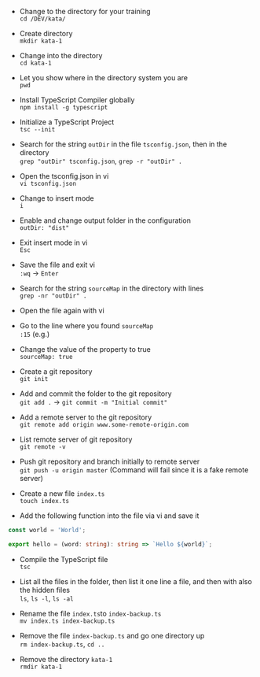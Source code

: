 - Change to the directory for your training  
`cd /DEV/kata/`

- Create directory  
`mkdir kata-1`

- Change into the directory  
`cd kata-1`

- Let you show where in the directory system you are  
`pwd`

- Install TypeScript Compiler globally  
`npm install -g typescript`

- Initialize a TypeScript Project  
`tsc --init`

- Search for the string `outDir` in the file `tsconfig.json`, then in the directory  
`grep "outDir" tsconfig.json`, `grep -r "outDir" .`

- Open the tsconfig.json in vi  
`vi tsconfig.json`

- Change to insert mode  
`i`

- Enable and change output folder in the configuration  
`outDir: "dist"`

- Exit insert mode in vi  
`Esc`

- Save the file and exit vi  
`:wq` -> `Enter`

- Search for the string `sourceMap` in the directory with lines  
`grep -nr "outDir" .`

- Open the file again with vi  

- Go to the line where you found `sourceMap`  
`:15` (e.g.)

- Change the value of the property to true  
`sourceMap: true`

- Create a git repository  
`git init`

- Add and commit the folder to the git repository  
`git add .` -> `git commit -m "Initial commit"`

- Add a remote server to the git repository  
`git remote add origin www.some-remote-origin.com`

- List remote server of git repository  
`git remote -v`

- Push git repository and branch initially to remote server  
`git push -u origin master` (Command will fail since it is a fake remote server)

- Create a new file `index.ts`  
`touch index.ts`

- Add the following function into the file via vi and save it  
```typescript
const world = 'World';

export hello = (word: string): string => `Hello ${world}`;
```

- Compile the TypeScript file  
`tsc`

- List all the files in the folder, then list it one line a file, and then with also the hidden files  
`ls`, `ls -l`, `ls -al`

- Rename the file `index.ts`to `index-backup.ts`  
`mv index.ts index-backup.ts`

- Remove the file `index-backup.ts` and go one directory up  
`rm index-backup.ts`, `cd ..`

- Remove the directory `kata-1`  
`rmdir kata-1`
